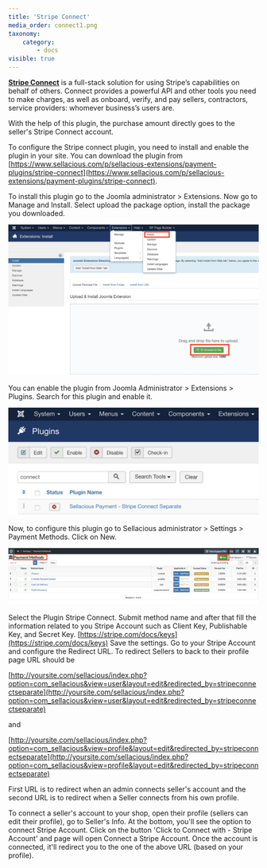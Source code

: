 ```yaml
---
title: 'Stripe Connect'
media_order: connect1.png
taxonomy:
    category:
        - docs
visible: true
---
```


**[Stripe Connect](https://stripe.com/docs/connect)** is a full-stack solution for using Stripe’s capabilities on behalf of others. Connect provides a powerful API and other tools you need to make charges, as well as onboard, verify, and pay sellers, contractors, service providers: whomever business’s users are.

With the help of this plugin, the purchase amount directly goes to the seller's Stripe Connect account.

To configure the Stripe connect plugin, you need to install and enable the plugin in your site. You can download the plugin from [https://www.sellacious.com/p/sellacious-extensions/payment-plugins/stripe-connect](https://www.sellacious.com/p/sellacious-extensions/payment-plugins/stripe-connect).

To install this plugin go to the Joomla administrator > Extensions. Now go to Manage and Install. Select upload the package option, install the package you downloaded.

![](connect1.png)

You can enable the plugin from Joomla Administrator > Extensions > Plugins. Search for this plugin and enable it.

![](connect2.png)

Now, to configure this plugin go to Sellacious administrator > Settings > Payment Methods. Click on New.

![](connect3.png)

Select the Plugin Stripe Connect. Submit method name and after that fill the information related to you Stripe Account such as Client Key, Publishable Key, and Secret Key. [https://stripe.com/docs/keys](https://stripe.com/docs/keys)
Save the settings. Go to your Stripe Account and configure the Redirect URL. To redirect Sellers to back to their profile page URL should be

[http://yoursite.com/sellacious/index.php?option=com_sellacious&view=user&layout=edit&redirected_by=stripeconnectseparate](http://yoursite.com/sellacious/index.php?option=com_sellacious&view=user&layout=edit&redirected_by=stripeconnectseparate)

and

[http://yoursite.com/sellacious/index.php?option=com_sellacious&view=profile&layout=edit&redirected_by=stripeconnectseparate](http://yoursite.com/sellacious/index.php?option=com_sellacious&view=profile&layout=edit&redirected_by=stripeconnectseparate)

First URL is to redirect when an admin connects seller's account and the second URL is to redirect when a Seller connects from his own profile.

To connect a seller's account to your shop, open their profile (sellers can edit their profile), go to Seller's Info. At the bottom, you'll see the option to connect Stripe Account. Click on the button 'Click to Connect with - Stripe Account' and page will open Connect a Stripe Account. Once the account is connected, it'll redirect you to the one of the above URL (based on your profile).